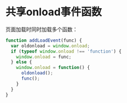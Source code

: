 # 共享onload事件函数

页面加载时同时加载多个函数：

```javascript
function addLoadEvent(func) {
  var oldonload = window.onload;
  if (typeof window.onload !== 'function') {
    window.onload = func;  
  } else {
    window.onload = function() {
      oldonload();
      func();
    }
  }
}
```
